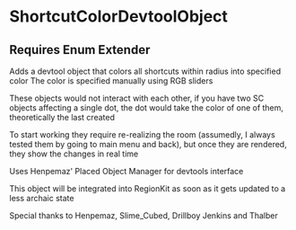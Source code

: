 # ShortcutColorDevtoolObject
## Requires Enum Extender
 Adds a devtool object that colors all shortcuts within radius into specified color
 The color is specified manually using RGB sliders

 These objects would not interact with each other, if you have two SC objects affecting a single dot, the dot would take the color of one of them, theoretically the last created

 To start working they require re-realizing the room (assumedly, I always tested them by going to main menu and back), but once they are rendered, they show the changes in real time
 
 Uses Henpemaz' Placed Object Manager for devtools interface
 
 This object will be integrated into RegionKit as soon as it gets updated to a less archaic state

 Special thanks to Henpemaz, Slime_Cubed, Drillboy Jenkins and Thalber
